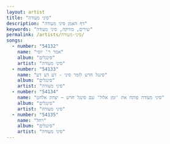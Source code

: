 ```yaml
---
layout: artist
title: "סיני מעודה"
description: "דף האמן סיני מעודה"
keywords: "שירים, מוזיקה, סיני מעודה"
permalink: /artists/סיני-מעודה/
songs:
  - number: "54132"
    name: "אמר ר' יוסי"
    album: "סינגלים"
    artist: "סיני מעודה"
  - number: "54133"
    name: "סינגל חדש לזמר סיני - דע דע דע"
    album: "סינגלים"
    artist: "סיני מעודה"
  - number: "54134"
    name: "סיני מעודה פותח את 'זמן אלול' עם סינגל חדש – יצחק אלחנן"
    album: "סינגלים"
    artist: "סיני מעודה"
  - number: "54135"
    name: "רחל"
    album: "סינגלים"
    artist: "סיני מעודה"
---
```

